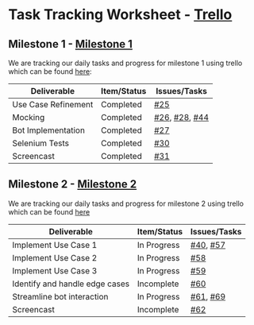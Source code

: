 # Task Tracking Worksheet - [Trello](https://trello.com/b/h193q9wx)

## Milestone 1 - [Milestone 1](https://trello.com/b/h193q9wx/milestone-1)

We are tracking our daily tasks and progress for milestone 1 using trello which can be found [here](https://trello.com/b/h193q9wx):

| Deliverable        | Item/Status   |  Issues/Tasks
| ------------------ | ------------  |  ------------
| Use Case Refinement| Completed     | [#25](https://github.ncsu.edu/ssrivas8/CSC510Project/issues/25)
| Mocking            | Completed   | [#26](https://github.ncsu.edu/ssrivas8/CSC510Project/issues/26), [#28](https://github.ncsu.edu/ssrivas8/CSC510Project/issues/28), [#44](https://github.ncsu.edu/ssrivas8/CSC510Project/issues/28) 
| Bot Implementation | Completed   | [#27](https://github.ncsu.edu/ssrivas8/CSC510Project/issues/27)
| Selenium Tests     | Completed   | [#30](https://github.ncsu.edu/ssrivas8/CSC510Project/issues/30)
| Screencast         | Completed    | [#31](https://github.ncsu.edu/ssrivas8/CSC510Project/issues/31)


## Milestone 2 - [Milestone 2](https://trello.com/b/UfgRVHrf/milestone-2)

We are tracking our daily tasks and progress for milestone 2 using trello which can be found [here](https://trello.com/b/UfgRVHrf)

| Deliverable                    | Item/Status |  Issues/Tasks
| ------------------------------ | ----------- |  --------------------
| Implement Use Case 1           | In Progress | [#40](https://github.ncsu.edu/ssrivas8/CSC510Project/issues/40), [#57](https://github.ncsu.edu/ssrivas8/CSC510Project/issues/57)
| Implement Use Case 2           | In Progress | [#58](https://github.ncsu.edu/ssrivas8/CSC510Project/issues/58)
| Implement Use Case 3           | In Progress | [#59](https://github.ncsu.edu/ssrivas8/CSC510Project/issues/59)
| Identify and handle edge cases | Incomplete  | [#60](https://github.ncsu.edu/ssrivas8/CSC510Project/issues/60)
| Streamline bot interaction     | In Progress | [#61](https://github.ncsu.edu/ssrivas8/CSC510Project/issues/61), [#69](https://github.ncsu.edu/ssrivas8/CSC510Project/issues/69)
| Screencast                     | Incomplete  | [#62](https://github.ncsu.edu/ssrivas8/CSC510Project/issues/62)
